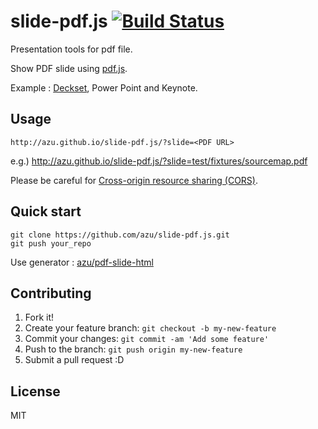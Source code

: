 # slide-pdf.js [![Build Status](https://travis-ci.org/azu/slide-pdf.js.svg?branch=master)](https://travis-ci.org/azu/slide-pdf.js)

Presentation tools for pdf file.

Show PDF slide using [pdf.js](https://github.com/mozilla/pdf.js "pdf.js").

Example : [Deckset](http://decksetapp.com/ "Deckset for Mac: Turn your notes into beautiful presentations"), Power Point and Keynote.

## Usage

`http://azu.github.io/slide-pdf.js/?slide=<PDF URL>`

e.g.) http://azu.github.io/slide-pdf.js/?slide=test/fixtures/sourcemap.pdf


Please be careful for [Cross-origin resource sharing (CORS)](http://en.wikipedia.org/wiki/Cross-origin_resource_sharing "Cross-origin resource sharing (CORS)").

## Quick start

```
git clone https://github.com/azu/slide-pdf.js.git
git push your_repo 
```

Use generator : [azu/pdf-slide-html](https://github.com/azu/pdf-slide-html "azu/pdf-slide-html")

## Contributing

1. Fork it!
2. Create your feature branch: `git checkout -b my-new-feature`
3. Commit your changes: `git commit -am 'Add some feature'`
4. Push to the branch: `git push origin my-new-feature`
5. Submit a pull request :D

## License

MIT